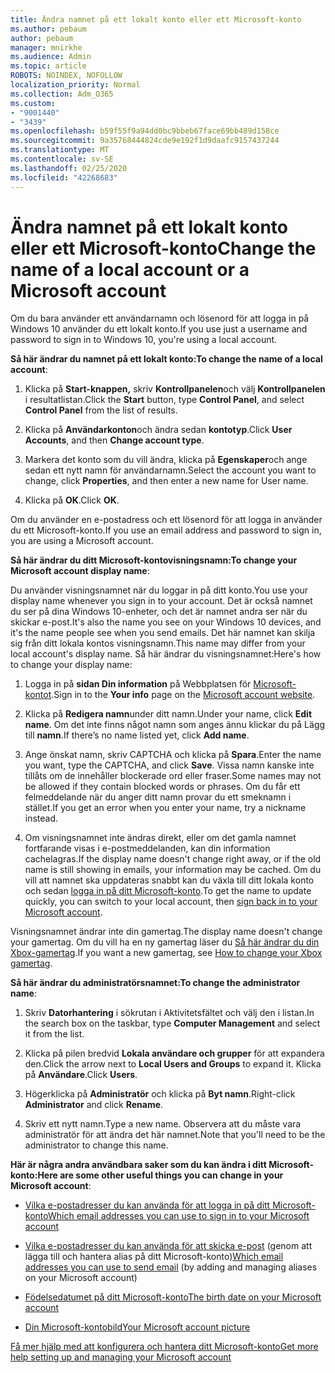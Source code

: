 ```yaml
---
title: Ändra namnet på ett lokalt konto eller ett Microsoft-konto
ms.author: pebaum
author: pebaum
manager: mnirkhe
ms.audience: Admin
ms.topic: article
ROBOTS: NOINDEX, NOFOLLOW
localization_priority: Normal
ms.collection: Adm_O365
ms.custom:
- "9001440"
- "3439"
ms.openlocfilehash: b59f55f9a94dd0bc9bbeb67face69bb489d158ce
ms.sourcegitcommit: 9a35768444824cde9e192f1d9daafc9157437244
ms.translationtype: MT
ms.contentlocale: sv-SE
ms.lasthandoff: 02/25/2020
ms.locfileid: "42268683"
---
```

# <a name="change-the-name-of-a-local-account-or-a-microsoft-account"></a><span data-ttu-id="79dbf-102">Ändra namnet på ett lokalt konto eller ett Microsoft-konto</span><span class="sxs-lookup"><span data-stu-id="79dbf-102">Change the name of a local account or a Microsoft account</span></span>

<span data-ttu-id="79dbf-103">Om du bara använder ett användarnamn och lösenord för att logga in på Windows 10 använder du ett lokalt konto.</span><span class="sxs-lookup"><span data-stu-id="79dbf-103">If you use just a username and password to sign in to Windows 10, you're using a local account.</span></span> 

<span data-ttu-id="79dbf-104">**Så här ändrar du namnet på ett lokalt konto:**</span><span class="sxs-lookup"><span data-stu-id="79dbf-104">**To change the name of a local account**:</span></span>

1. <span data-ttu-id="79dbf-105">Klicka på **Start-knappen,** skriv **Kontrollpanelen**och välj **Kontrollpanelen** i resultatlistan.</span><span class="sxs-lookup"><span data-stu-id="79dbf-105">Click the **Start** button, type **Control Panel**, and select **Control Panel** from the list of results.</span></span>

2. <span data-ttu-id="79dbf-106">Klicka på **Användarkonton**och ändra sedan **kontotyp**.</span><span class="sxs-lookup"><span data-stu-id="79dbf-106">Click **User Accounts**, and then **Change account type**.</span></span>

3. <span data-ttu-id="79dbf-107">Markera det konto som du vill ändra, klicka på **Egenskaper**och ange sedan ett nytt namn för användarnamn.</span><span class="sxs-lookup"><span data-stu-id="79dbf-107">Select the account you want to change, click **Properties**, and then enter a new name for User name.</span></span>

4. <span data-ttu-id="79dbf-108">Klicka på **OK**.</span><span class="sxs-lookup"><span data-stu-id="79dbf-108">Click **OK**.</span></span>

<span data-ttu-id="79dbf-109">Om du använder en e-postadress och ett lösenord för att logga in använder du ett Microsoft-konto.</span><span class="sxs-lookup"><span data-stu-id="79dbf-109">If you use an email address and password to sign in, you are using a Microsoft account.</span></span>

<span data-ttu-id="79dbf-110">**Så här ändrar du ditt Microsoft-kontovisningsnamn:**</span><span class="sxs-lookup"><span data-stu-id="79dbf-110">**To change your Microsoft account display name**:</span></span>

<span data-ttu-id="79dbf-111">Du använder visningsnamnet när du loggar in på ditt konto.</span><span class="sxs-lookup"><span data-stu-id="79dbf-111">You use your display name whenever you sign in to your account.</span></span> <span data-ttu-id="79dbf-112">Det är också namnet du ser på dina Windows 10-enheter, och det är namnet andra ser när du skickar e-post.</span><span class="sxs-lookup"><span data-stu-id="79dbf-112">It's also the name you see on your Windows 10 devices, and it's the name people see when you send emails.</span></span> <span data-ttu-id="79dbf-113">Det här namnet kan skilja sig från ditt lokala kontos visningsnamn.</span><span class="sxs-lookup"><span data-stu-id="79dbf-113">This name may differ from your local account's display name.</span></span> <span data-ttu-id="79dbf-114">Så här ändrar du visningsnamnet:</span><span class="sxs-lookup"><span data-stu-id="79dbf-114">Here's how to change your display name:</span></span>

1. <span data-ttu-id="79dbf-115">Logga in på **sidan Din information** på Webbplatsen för [Microsoft-kontot](https://account.microsoft.com/).</span><span class="sxs-lookup"><span data-stu-id="79dbf-115">Sign in to the **Your info** page on the [Microsoft account website](https://account.microsoft.com/).</span></span>

2. <span data-ttu-id="79dbf-116">Klicka på **Redigera namn**under ditt namn.</span><span class="sxs-lookup"><span data-stu-id="79dbf-116">Under your name, click **Edit name**.</span></span> <span data-ttu-id="79dbf-117">Om det inte finns något namn som anges ännu klickar du på Lägg till **namn**.</span><span class="sxs-lookup"><span data-stu-id="79dbf-117">If there’s no name listed yet, click **Add name**.</span></span> 

3. <span data-ttu-id="79dbf-118">Ange önskat namn, skriv CAPTCHA och klicka på **Spara**.</span><span class="sxs-lookup"><span data-stu-id="79dbf-118">Enter the name you want, type the CAPTCHA, and click **Save**.</span></span> <span data-ttu-id="79dbf-119">Vissa namn kanske inte tillåts om de innehåller blockerade ord eller fraser.</span><span class="sxs-lookup"><span data-stu-id="79dbf-119">Some names may not be allowed if they contain blocked words or phrases.</span></span> <span data-ttu-id="79dbf-120">Om du får ett felmeddelande när du anger ditt namn provar du ett smeknamn i stället.</span><span class="sxs-lookup"><span data-stu-id="79dbf-120">If you get an error when you enter your name, try a nickname instead.</span></span>

4. <span data-ttu-id="79dbf-121">Om visningsnamnet inte ändras direkt, eller om det gamla namnet fortfarande visas i e-postmeddelanden, kan din information cachelagras.</span><span class="sxs-lookup"><span data-stu-id="79dbf-121">If the display name doesn't change right away, or if the old name is still showing in emails, your information may be cached.</span></span> <span data-ttu-id="79dbf-122">Om du vill att namnet ska uppdateras snabbt kan du växla till ditt lokala konto och sedan [logga in på ditt Microsoft-konto](https://account.microsoft.com/).</span><span class="sxs-lookup"><span data-stu-id="79dbf-122">To get the name to update quickly, you can switch to your local account, then [sign back in to your Microsoft account](https://account.microsoft.com/).</span></span>

<span data-ttu-id="79dbf-123">Visningsnamnet ändrar inte din gamertag.</span><span class="sxs-lookup"><span data-stu-id="79dbf-123">The display name doesn't change your gamertag.</span></span> <span data-ttu-id="79dbf-124">Om du vill ha en ny gamertag läser du [Så här ändrar du din Xbox-gamertag](https://support.xbox.com/id-ID/account-management/change-xbox-live-gamertag).</span><span class="sxs-lookup"><span data-stu-id="79dbf-124">If you want a new gamertag, see [How to change your Xbox gamertag](https://support.xbox.com/id-ID/account-management/change-xbox-live-gamertag).</span></span>

<span data-ttu-id="79dbf-125">**Så här ändrar du administratörsnamnet:**</span><span class="sxs-lookup"><span data-stu-id="79dbf-125">**To change the administrator name**:</span></span>

1. <span data-ttu-id="79dbf-126">Skriv **Datorhantering** i sökrutan i Aktivitetsfältet och välj den i listan.</span><span class="sxs-lookup"><span data-stu-id="79dbf-126">In the search box on the taskbar, type **Computer Management** and select it from the list.</span></span>

2. <span data-ttu-id="79dbf-127">Klicka på pilen bredvid **Lokala användare och grupper** för att expandera den.</span><span class="sxs-lookup"><span data-stu-id="79dbf-127">Click the arrow next to **Local Users and Groups** to expand it.</span></span> <span data-ttu-id="79dbf-128">Klicka på **Användare**.</span><span class="sxs-lookup"><span data-stu-id="79dbf-128">Click **Users**.</span></span>

3. <span data-ttu-id="79dbf-129">Högerklicka på **Administratör** och klicka på **Byt namn**.</span><span class="sxs-lookup"><span data-stu-id="79dbf-129">Right-click **Administrator** and click **Rename**.</span></span>

4. <span data-ttu-id="79dbf-130">Skriv ett nytt namn.</span><span class="sxs-lookup"><span data-stu-id="79dbf-130">Type a new name.</span></span> <span data-ttu-id="79dbf-131">Observera att du måste vara administratör för att ändra det här namnet.</span><span class="sxs-lookup"><span data-stu-id="79dbf-131">Note that you'll need to be the administrator to change this name.</span></span>

<span data-ttu-id="79dbf-132">**Här är några andra användbara saker som du kan ändra i ditt Microsoft-konto:**</span><span class="sxs-lookup"><span data-stu-id="79dbf-132">**Here are some other useful things you can change in your Microsoft account**:</span></span>

- [<span data-ttu-id="79dbf-133">Vilka e-postadresser du kan använda för att logga in på ditt Microsoft-konto</span><span class="sxs-lookup"><span data-stu-id="79dbf-133">Which email addresses you can use to sign in to your Microsoft account</span></span>](https://support.microsoft.com/help/4026162)

- <span data-ttu-id="79dbf-134">[Vilka e-postadresser du kan använda för att skicka e-post](https://support.microsoft.com/help/12407) (genom att lägga till och hantera alias på ditt Microsoft-konto)</span><span class="sxs-lookup"><span data-stu-id="79dbf-134">[Which email addresses you can use to send email](https://support.microsoft.com/help/12407) (by adding and managing aliases on your Microsoft account)</span></span>

- [<span data-ttu-id="79dbf-135">Födelsedatumet på ditt Microsoft-konto</span><span class="sxs-lookup"><span data-stu-id="79dbf-135">The birth date on your Microsoft account</span></span>](https://support.microsoft.com/help/12411)

- [<span data-ttu-id="79dbf-136">Din Microsoft-kontobild</span><span class="sxs-lookup"><span data-stu-id="79dbf-136">Your Microsoft account picture</span></span>](https://support.microsoft.com/help/4026790)

[<span data-ttu-id="79dbf-137">Få mer hjälp med att konfigurera och hantera ditt Microsoft-konto</span><span class="sxs-lookup"><span data-stu-id="79dbf-137">Get more help setting up and managing your Microsoft account</span></span>](https://support.microsoft.com/hub/4294457/microsoft-account-help#manage-account)